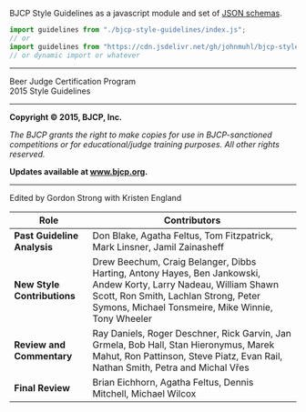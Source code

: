 BJCP Style Guidelines as a javascript module and set of [JSON schemas].

```js
import guidelines from "./bjcp-style-guidelines/index.js";
// or
import guidelines from "https://cdn.jsdelivr.net/gh/johnmuhl/bjcp-style-guidelines/index.js";
// or dynamic import or whatever
```

---

Beer Judge Certification Program\
2015 Style Guidelines

---

**Copyright © 2015, BJCP, Inc.**

_The BJCP grants the right to make copies for use in BJCP-sanctioned
competitions or for educational/judge training purposes. All other rights
reserved._

**Updates available at www.bjcp.org.**

---

Edited by Gordon Strong with Kristen England

| Role                        | Contributors                                                                                                                                                                                                    |
| --------------------------- | --------------------------------------------------------------------------------------------------------------------------------------------------------------------------------------------------------------- |
| **Past Guideline Analysis** | Don Blake, Agatha Feltus, Tom Fitzpatrick, Mark Linsner, Jamil Zainasheff                                                                                                                                       |
| **New Style Contributions** | Drew Beechum, Craig Belanger, Dibbs Harting, Antony Hayes, Ben Jankowski, Andew Korty, Larry Nadeau, William Shawn Scott, Ron Smith, Lachlan Strong, Peter Symons, Michael Tonsmeire, Mike Winnie, Tony Wheeler |
| **Review and Commentary**   | Ray Daniels, Roger Deschner, Rick Garvin, Jan Grmela, Bob Hall, Stan Hieronymus, Marek Mahut, Ron Pattinson, Steve Piatz, Evan Rail, Nathan Smith, Petra and Michal Vřes                                        |
| **Final Review**            | Brian Eichhorn, Agatha Feltus, Dennis Mitchell, Michael Wilcox                                                                                                                                                  |

[json schemas]:
	https://cdn.jsdelivr.net/gh/johnmuhl/bjcp-style-guidelines/schema/

